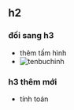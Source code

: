 
## h2

### đối sang h3

- thêm tấm hình
- ![tenbuchinh](https://i-thethao.vnecdn.net/2017/12/08/top-1512686572_500x300.jpg)

### h3 thêm mới
- tính toán
